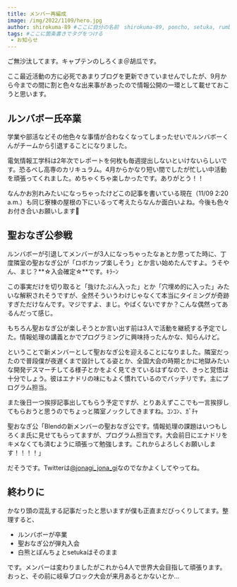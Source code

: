```yaml
---
title: メンバー再編成
image: /img/2022/1109/hero.jpg
author: shirokuma-89 #ここに自分の名前　shirokuma-89, poncho, setuka, rumbabo, onagiから選ぶ
tags: #ここに箇条書きでタグをつける
 - お知らせ
---
```


ご無沙汰してます。キャプテンのしろくま＠胡瓜です。

ここ最近活動の方に必死であまりブログを更新できていませんでしたが、9月から今までの間に割と色々な出来事があったので情報公開の一環として載せておこうと思います。

## ルンバボー氏卒業

学業や部活などその他色々な事情が合わなくなってしまったせいでルンバボーくんがチームから引退することになりました。

電気情報工学科は2年次でレポートを何枚も毎週提出しないといけないらしいです。恐るべし高専のカリキュラム。4月からかなり短い間でしたが忙しい中活動を頑張ってくれました。めちゃくちゃ楽しかったです。ありがとう！！

なんかお別れみたいになっちゃったけどこの記事を書いている現在（11/09 2:20 a.m.）も同じ寮棟の屋根の下にいるって考えたらなんか面白いよね。今後も色々お付き合いお願いします🙇

## 聖おなぎ公参戦

ルンバボーが引退してメンバーが3人になっちゃったなぁとか思ってた時に、丁度隣室の聖おなぎ公が「ロボカップ楽しそう」とか言い始めたんですよ。うそやん、まじ？**☆入会確定☆**です。ｷﾗｰﾝ

この事実だけを切り取ると「抜けたぶん入った」とか「穴埋め的に入った」みたいな解釈されそうですが、全然そういうわけじゃなくて本当にタイミングが奇跡すぎただけなんです。マジですよ、まじ。やばくないですか？こんな偶然ってあるんだって感じ。

もちろん聖おなぎ公が楽しそうとか言い出す前は3人で活動を継続する予定でした。情報処理の講義とかでプログラミングに興味持ったんかな、知らんけど。

ということで新メンバーとして聖おなぎ公を迎えることになりました。隣室だったので普段僕が夜遅くまで設計してる姿とか、全国大会の時期とかに地獄みたいな開発デスマーチしてる様子とかをよく見てきているはずなので、きっと覚悟は十分でしょう。彼はエナドリの味にもよく慣れているのでバッチリです。主にプログラム担当。

また後日一つ挨拶記事出してもらう予定ですが、とりあえずここでも一言挨拶してもらおうと思うのでちょっと隣室ノックしてきますね。ｺﾝｺﾝ、ｶﾞﾁｬ

聖おなぎ公「Blendの新メンバーの聖おなぎ公です。情報処理の課題はいつもしろくま氏に見せてもらってますが、プログラム担当です。大会前日にエナドリをキメなくても済むように頑張って勉強します。これからよろしくお願いします！！！！」

だそうです。Twitterは[@jonagi_jona_gi](https://twitter.com/jonagi_jona_gi)なのでなかよくしてやってね。

## 終わりに

かなり頭の混乱する記事だったと思いますが僕も正直まだびっくりしてます。整理すると、

- ルンバボーが卒業
- 聖おなぎ公が弾丸入会
- 白熊とぽんちょとsetukaはそのまま

です。メンバーは変わりましたがこれから4人で世界大会目指して頑張ります。おっと、その前に岐阜ブロック大会が来月あるとかないとか…